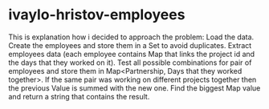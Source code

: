 # ivaylo-hristov-employees
This is explanation how i decided to approach the problem:
Load the data.
Create the employees and store them in a Set to avoid duplicates.
Extract employees data (each employee contains Map that links the project id and the days that they worked on it).
Test all possible combinations for pair of employees and store them in Map<Partnership, Days that they worked together>. If the same pair was working on different projects together then the previous Value is summed with the new one.
Find the biggest Map value and return a string that contains the result.


